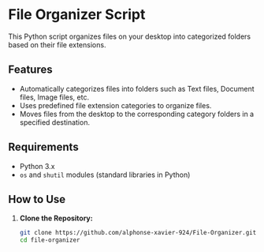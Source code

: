 # File Organizer Script

This Python script organizes files on your desktop into categorized folders based on their file extensions.

## Features

- Automatically categorizes files into folders such as Text files, Document files, Image files, etc.
- Uses predefined file extension categories to organize files.
- Moves files from the desktop to the corresponding category folders in a specified destination.

## Requirements

- Python 3.x
- `os` and `shutil` modules (standard libraries in Python)

## How to Use

1. **Clone the Repository:**

   ```bash
   git clone https://github.com/alphonse-xavier-924/File-Organizer.git
   cd file-organizer
